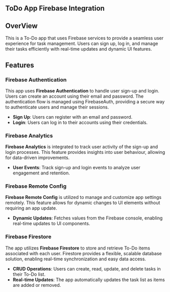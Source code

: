 ## ToDo App Firebase Integration

## OverView
This is a To-Do app that uses Firebase services to provide a seamless user experience for task management. Users can sign up, log in, and manage their tasks efficiently with real-time updates and dynamic UI features.


## Features

### Firebase Authentication
This app uses **Firebase Authentication** to handle user sign-up and login. Users can create an account using their email and password. The authentication flow is managed using FirebaseAuth, providing a secure way to authenticate users and manage their sessions.

- **Sign Up**: Users can register with an email and password.
- **Login**: Users can log in to their accounts using their credentials.

 ### Firebase Analytics
**Firebase Analytics** is integrated to track user activity of the sign-up and login processes. This feature provides insights into user behaviour, allowing for data-driven improvements.

- **User Events**: Track sign-up and login events to analyze user engagement and retention.

### Firebase Remote Config
**Firebase Remote Config** is utilized to manage and customize app settings remotely. This feature allows for dynamic changes to UI elements without requiring an app update.

- **Dynamic Updates**: Fetches values from the Firebase console, enabling real-time updates to UI components.

### Firebase Firestore
The app utilizes **Firebase Firestore** to store and retrieve To-Do items associated with each user. Firestore provides a flexible, scalable database solution, enabling real-time synchronization and easy data access.

- **CRUD Operations**: Users can create, read, update, and delete tasks in their To-Do list.
- **Real-time Updates**: The app automatically updates the task list as items are added or removed.
